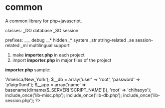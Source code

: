 common
======

A common library for php+javascript.

classes:
_DO database
_SO session

prefixes:
___		debug
__*		hidden
_*		system
_str	string-related
_se		session-related
_ml		multilingual support

1. make __importer.php__ in each project
2. import __importer.php__ in major files of the project

__importer.php__ sample:

<?php

$is_debugging = true;
set_include_path(get_include_path() . PATH_SEPARATOR . '/var/www/html/common');

$__context = array('timezone' => 'America/New_York');
$__db = array('user' => 'root', 'password' => 'p1aigr0und');
$__app = array('name' => basename(dirname($_SERVER['SCRIPT_NAME'])), 'root' => 'chihaoyo');

include_once('lib-misc.php');
include_once('lib-db.php');
include_once('lib-session.php');

?>